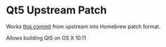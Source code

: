 Qt5 Upstream Patch
=======

Works [this commit](https://codereview.qt-project.org/gitweb?p=qt/qtbase.git;a=blobdiff_plain;f=src/tools/qlalr/lalr.cpp;h=3d780cd61819e12e761c8ea97dcb74faec0762a1;hp=3d0d5de19b3df9a8cb0185a9ab9915b53623a497;hb=cf63c63d558227fdbef09699c261560e7474f5ea;hpb=2806d1c00a72f093714ba9187ee1a0e463058ec2) from upstream into Homebrew patch format.

Allows building Qt5 on OS X 10.11
